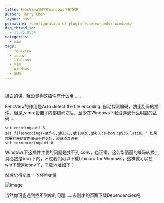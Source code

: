 ```yaml
---
title: FencView插件在windows下的配置
author: Harry Chen
layout: post
permalink: /configuration-of-plugin-fenview-under-windows/
dsq_thread_id:
  - 1257610554
categories:
  - vim
tags:
  - fencview
  - iconv
  - libiconv
  - vim
  - Windows
  - 编码
---
```

# 

坦白的讲，我没觉得这插件有什么用……

FencView的作用是Auto detect the file encoding. 自动探测编码，防止乱码的插件。但是_vimrc设置了内部编码之后，至少在Windows下我没遇到什么明显的乱码……


    set encoding=utf-8
    set fileencodings=utf-8,gb2312,gb18030,gbk,ucs-bom,cp936,latin1 " 如果你要打开的文件编码不在此列，那就添加进去
    set termencoding=utf-8

Windows下这插件主要的问题是找不到iconv，也正常，这么华丽丽的编码转换工具必然是linux下的，不过我们可以下载Libiconv for Windows，这样就可以在win下使用iconv了，下载地址如下：

然后记得配置一下环境变量

![image][1]

当然你可能遇到找不到库的问题……去刚才的页面下载Dependencies吧

   [1]: http://www.roybit.com/wp-content/uploads/2011/09/image_thumb2.png (image)
